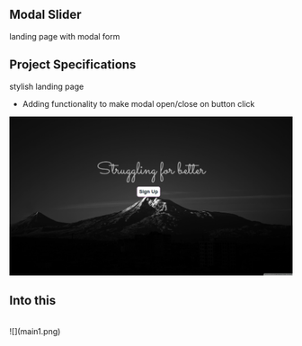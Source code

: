 ## Modal Slider

landing page with modal form

## Project Specifications

stylish landing page
- Adding functionality to make modal open/close on button click

![](main.png)
</br>
## Into this
</br>
![](main1.png)
